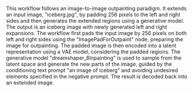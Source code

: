 This workflow follows an image-to-image outpainting paradigm. It extends an input image, \"iceberg.jpg\", by padding 256 pixels to the left and right sides and then generates the extended regions using a generative model. The output is an iceberg image with newly generated left and right expansions. The workflow first pads the input image by 256 pixels on both left and right sides using the \"ImagePadForOutpaint\" node, preparing the image for outpainting. The padded image is then encoded into a latent representation using a VAE model, considering the padded regions. The generative model \"dreamshaper_8Inpainting\" is used to sample from the latent space and generate the new parts of the image, guided by the conditioning text prompt \"an image of iceberg\" and avoiding undesired elements specified in the negative prompt. The result is decoded back into an extended image.